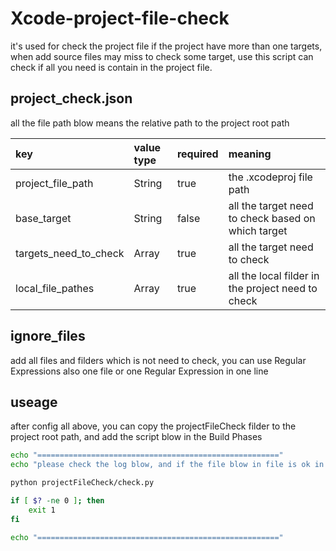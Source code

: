 # Xcode-project-file-check

it's used for check the project file
if the project have more than one targets, when add source files may miss to check some target, use this script can check if all you need is contain in the project file.


## project_check.json

all the file path blow means the relative path to the project root path

|key|value type | required |meaning|
| :--- | :--- | :--- | :--- |
| project_file_path | String | true | the .xcodeproj file path |
| base_target | String | false | all the target need to check based on which target |
| targets_need_to_check | Array | true | all the target need to check
| local_file_pathes | Array | true | all the local filder in the project need to check |

## ignore_files

add all files and filders which is not need to check, you can use Regular Expressions also
one file or one Regular Expression in one line

## useage

after config all above, you can copy the projectFileCheck filder to the project root path, and add the script blow in the Build Phases

```sh
echo "======================================================"
echo "please check the log blow, and if the file blow in file is ok in the targets"

python projectFileCheck/check.py

if [ $? -ne 0 ]; then
    exit 1
fi

echo "======================================================"
```
